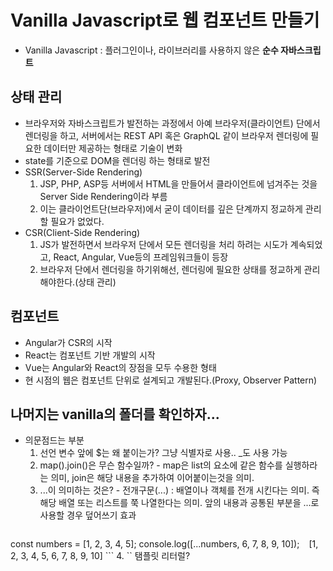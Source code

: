 # Vanilla Javascript로 웹 컴포넌트 만들기
- Vanilla Javascript : 플러그인이나, 라이브러리를 사용하지 않은 **순수 자바스크립트**
## 상태 관리
- 브라우저와 자바스크립트가 발전하는 과정에서 아예 브라우저(클라이언트) 단에서 렌더링을 하고, 서버에서는 REST API 혹은 GraphQL 같이 브라우저 렌더링에 필요한 데이터만 제공하는 형태로 기술이 변화
- state를 기준으로 DOM을 렌더링 하는 형태로 발전
- SSR(Server-Side Rendering)
    1. JSP, PHP, ASP등 서버에서 HTML을 만들어서 클라이언트에 넘겨주는 것을 Server Side Rendering이라 부름
    2. 이는 클라이언트단(브라우저)에서 굳이 데이터를 깊은 단계까지 정교하게 관리할 필요가 없었다.
- CSR(Client-Side Rendering)
    1. JS가 발전하면서 브라우저 단에서 모든 렌더링을 처리 하려는 시도가 계속되었고, React, Angular, Vue등의 프레임워크들이 등장
    2. 브라우저 단에서 렌더링을 하기위해선, 렌더링에 필요한 상태를 정교하게 관리해야한다.(상태 관리)

## 컴포넌트
- Angular가 CSR의 시작
- React는 컴포넌트 기반 개발의 시작
- Vue는 Angular와 React의 장점을 모두 수용한 형태
- 현 시점의 웹은 컴포넌트 단위로 설계되고 개발된다.(Proxy, Observer Pattern)

## 나머지는 vanilla의 폴더를 확인하자...
- 의문점드는 부분
    1. 선언 변수 앞에 $는 왜 붙이는가? 그냥 식별자로 사용.. _도 사용 가능
    2. map().join()은 무슨 함수일까? - map은 list의 요소에 같은 함수를 실행하라는 의미, join은 해당 내용을 추가하여 이어붙이는것을 의미.
    3. ...이 의미하는 것은? - 전개구문(...) : 배열이나 객체를 전개 시킨다는 의미. 즉 해당 배열 또는 리스트를 쭉 나열한다는 의미. 앞의 내용과 공통된 부분을 ...로 사용할 경우 덮어쓰기 효과
    ```
const numbers = [1, 2, 3, 4, 5];
console.log([...numbers, 6, 7, 8, 9, 10]);
    ```
    ```
[1, 2, 3, 4, 5, 6, 7, 8, 9, 10]
    ```
    4. `` 탬플릿 리터럴?